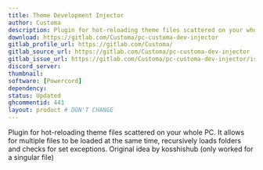 ```yaml
---
title: Theme Development Injector
author: Customa
description: Plugin for hot-reloading theme files scattered on your whole PC. 
download: https://gitlab.com/Customa/pc-customa-dev-injector
gitlab_profile_url: https://gitlab.com/Customa/
gitlab_source_url: https://gitlab.com/Customa/pc-customa-dev-injector
gitlab_issue_url: https://gitlab.com/Customa/pc-customa-dev-injector/issues/
discord_server:
thumbnail:
software: [Powercord]
dependency:
status: Updated
ghcommentid: 441
layout: product # DON'T CHANGE
---
```

Plugin for hot-reloading theme files scattered on your whole PC.
It allows for multiple files to be loaded at the same time, recursively loads folders and checks for set exceptions.
Original idea by kosshishub (only worked for a singular file)
